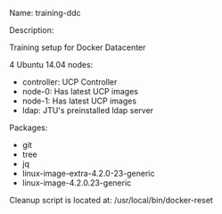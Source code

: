 Name: training-ddc

Description:

Training setup for Docker Datacenter

4 Ubuntu 14.04 nodes:

- controller: UCP Controller
- node-0: Has latest UCP images
- node-1: Has latest UCP images
- ldap: JTU's preinstalled ldap server

Packages:
  - git
  - tree
  - jq
  - linux-image-extra-4.2.0-23-generic
  - linux-image-4.2.0.23-generic

Cleanup script is located at: /usr/local/bin/docker-reset
